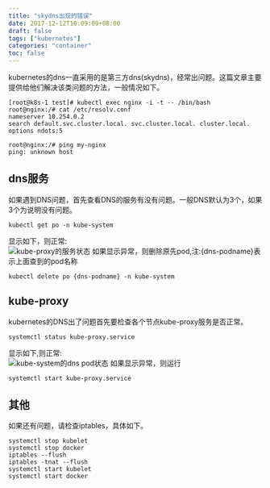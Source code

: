 ```yaml
---
title: "skydns出现的错误"
date: 2017-12-12T10:09:09+08:00
draft: false
tags: ["kubernetes"]
categories: "container"
toc: false
---
```

kubernetes的dns一直采用的是第三方dns(skydns)，经常出问题。这篇文章主要提供给他们解决该类问题的方法，一般情况如下。  
```
[root@k8s-1 test]# kubectl exec nginx -i -t -- /bin/bash
root@nginx:/# cat /etc/resolv.conf
nameserver 10.254.0.2
search default.svc.cluster.local. svc.cluster.local. cluster.local.
options ndots:5

root@nginx:/# ping my-nginx
ping: unknown host
```
## dns服务
如果遇到DNS问题，首先查看DNS的服务有没有问题。一般DNS默认为3个，如果3个为说明没有问题。
```
kubectl get po -n kube-system
```
显示如下，则正常:  
![kube-proxy的服务状态](../images/dns/dns-pod.jpeg)
如果显示异常，则删除原先pod,注:{dns-podname}表示上面查到的pod名称
```
kubectl delete po {dns-podname} -n kube-system
```

## kube-proxy
kubernetes的DNS出了问题首先要检查各个节点kube-proxy服务是否正常。
```
systemctl status kube-proxy.service
```
显示如下,则正常:  
![kube-system的dns pod状态](../images/dns/kube-proxy.jpeg)
如果显示异常，则运行
```
systemctl start kube-proxy.service
```

## 其他
如果还有问题，请检查iptables，具体如下。
```
systemctl stop kubelet 
systemctl stop docker 
iptables --flush 
iptables -tnat --flush 
systemctl start kubelet 
systemctl start docker
```
